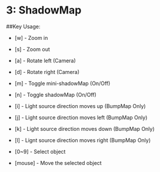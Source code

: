 # 3: ShadowMap

##Key Usage:

- [w] - Zoom in

- [s] - Zoom out

- [a] - Rotate left (Camera)

- [d] - Rotate right (Camera)

- [m] - Toggle mini-shadowMap (On/Off)

- [n] - Toggle shadowMap (On/Off)

- [i] - Light source direction moves up (BumpMap Only)

- [j] - Light source direction moves left (BumpMap Only)

- [k] - Light source direction moves down (BumpMap Only)

- [l] - Lignt source direction moves right (BumpMap Only)

- [0~9] - Select object

- [mouse] - Move the selected object